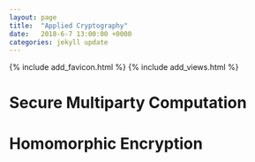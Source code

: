 ```yaml
---
layout: page
title:  "Applied Cryptography"
date:   2018-6-7 13:00:00 +0000
categories: jekyll update
---
```

{% include add_favicon.html %}
{% include add_views.html %}

# Secure Multiparty Computation

# Homomorphic Encryption